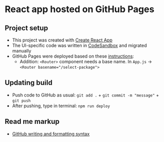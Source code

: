 # React app hosted on GitHub Pages

## Project setup
* This project was created with [Create React App](https://github.com/facebook/create-react-app)
* The UI-specific code was written in [CodeSandbox](https://codesandbox.io/s/select-package-test-forked-liyr9k) and migrated manually
* GitHub Pages were deployed based on these [instructions](https://github.com/gitname/react-gh-pages):
   * Addition: `<Router>` component needs a base name. In `App.js` -> `<Router basename="/select-package">`

## Updating build
* Push code to GitHub as usual: `git add .` + `git commit -m "message"` + `git push`
* After pushing, type in terminal: `npm run deploy`

## Read me markup
* [GitHub writing and formatting syntax](https://docs.github.com/en/get-started/writing-on-github/getting-started-with-writing-and-formatting-on-github/basic-writing-and-formatting-syntax)
